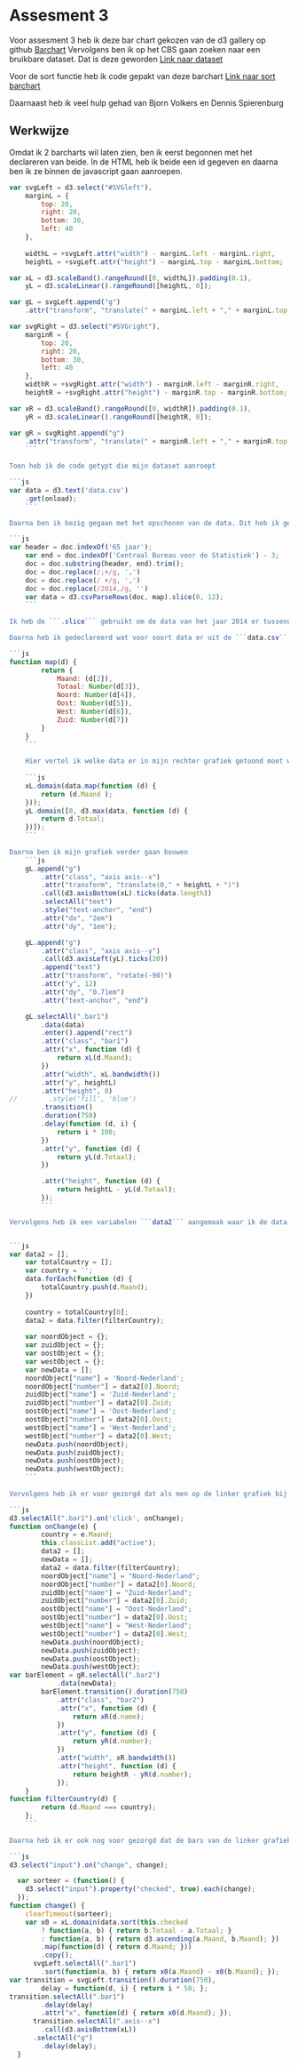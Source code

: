 # Assesment 3
Voor assesment 3 heb ik deze bar chart gekozen van de d3 gallery op github [Barchart](https://bl.ocks.org/mbostock/3885304)
Vervolgens ben ik op het CBS gaan zoeken naar een bruikbare dataset. Dat is deze geworden [Link naar dataset](http://statline.cbs.nl/statweb/publication/?vw=t&dm=slnl&pa=37506wwm&d1=0-4&d2=0&d3=0&d4=(l-24)-l&hd=080402-1211&hdr=t&stb=g1,g2,g3)

Voor de sort functie heb ik code gepakt van deze barchart [Link naar sort barchart](https://bl.ocks.org/mbostock/3885705)

Daarnaast heb ik veel hulp gehad van Bjorn Volkers en Dennis Spierenburg

## Werkwijze
Omdat ik 2 barcharts wil laten zien, ben ik eerst begonnen met het declareren van beide. In de HTML heb ik beide een id gegeven en daarna ben ik ze binnen de javascript gaan aanroepen.

```js
var svgLeft = d3.select("#SVGleft"),
    marginL = {
        top: 20,
        right: 20,
        bottom: 30,
        left: 40
    },
    
    widthL = +svgLeft.attr("width") - marginL.left - marginL.right,
    heightL = +svgLeft.attr("height") - marginL.top - marginL.bottom;

var xL = d3.scaleBand().rangeRound([0, widthL]).padding(0.1),
    yL = d3.scaleLinear().rangeRound([heightL, 0]);

var gL = svgLeft.append("g")
    .attr("transform", "translate(" + marginL.left + "," + marginL.top + ")");

var svgRight = d3.select("#SVGright"),
    marginR = {
        top: 20,
        right: 20,
        bottom: 30,
        left: 40
    },
    widthR = +svgRight.attr("width") - marginR.left - marginR.right,
    heightR = +svgRight.attr("height") - marginR.top - marginR.bottom;

var xR = d3.scaleBand().rangeRound([0, widthR]).padding(0.1),
    yR = d3.scaleLinear().rangeRound([heightR, 0]);

var gR = svgRight.append("g")
    .attr("transform", "translate(" + marginR.left + "," + marginR.top + ")");
    ```
    
Toen heb ik de code getypt die mijn dataset aanroept

```js
var data = d3.text('data.csv')
    .get(onload);
    ```

Daarna ben ik bezig gegaan met het opschonen van de data. Dit heb ik gedaan door dit stuk code toe te voegen.

```js
var header = doc.indexOf('65 jaar');
    var end = doc.indexOf('Centraal Bureau voor de Statistiek') - 3;
    doc = doc.substring(header, end).trim();
    doc = doc.replace(/;+/g, ',')
    doc = doc.replace(/ +/g, ',')
    doc = doc.replace(/2014,/g, '')
    var data = d3.csvParseRows(doc, map).slice(0, 12);
    ```
    
Ik heb de ```.slice``` gebruikt om de data van het jaar 2014 er tussenuit te halen.

Daarna heb ik gedeclareerd wat voor soort data er uit de ```data.csv``` file gehaald moet worden

```js
function map(d) {
        return {
            Maand: (d[2]),
            Totaal: Number(d[3]),
            Noord: Number(d[4]),
            Oost: Number(d[5]),
            West: Number(d[6]),
            Zuid: Number(d[7])
        }
    }
    ```
    
    Hier vertel ik welke data er in mijn rechter grafiek getoond moet worden
    
    ```js
    xL.domain(data.map(function (d) {
        return (d.Maand );
    }));
    yL.domain([0, d3.max(data, function (d) {
        return d.Totaal;
    })]);
    ```
    
Daarna ben ik mijn grafiek verder gaan bouwen
    ```js
    gL.append("g")
        .attr("class", "axis axis--x")
        .attr("transform", "translate(0," + heightL + ")")
        .call(d3.axisBottom(xL).ticks(data.length))
        .selectAll("text")
        .style("text-anchor", "end")
        .attr("dx", "2em")
        .attr("dy", "1em");

    gL.append("g")
        .attr("class", "axis axis--y")
        .call(d3.axisLeft(yL).ticks(20))
        .append("text")
        .attr("transform", "rotate(-90)")
        .attr("y", 12)
        .attr("dy", "0.71em")
        .attr("text-anchor", "end")

    gL.selectAll(".bar1")
        .data(data)
        .enter().append("rect")
        .attr("class", "bar1")
        .attr("x", function (d) {
            return xL(d.Maand);
        })
        .attr("width", xL.bandwidth())
        .attr("y", heightL)
        .attr("height", 0)
//        .style('fill', 'blue')
        .transition()
        .duration(750)
        .delay(function (d, i) {
            return i * 100;
        })
        .attr("y", function (d) {
            return yL(d.Totaal);
        })

        .attr("height", function (d) {
            return heightL - yL(d.Totaal);
        });
        ```

Vervolgens heb ik een variabelen ```data2``` aangemaak waar ik de data voor grafiek 2 in ga stoppen. Daarna heb ik er voor gezorgd dat de benodigde data uit mijn data.csv file gepakt gaat worden.


```js
var data2 = [];
    var totalCountry = [];
    var country = '';
    data.forEach(function (d) {
        totalCountry.push(d.Maand);
    })
    
    country = totalCountry[0];
    data2 = data.filter(filterCountry);
    
    var noordObject = {};
    var zuidObject = {};
    var oostObject = {};
    var westObject = {};
    var newData = [];
    noordObject["name"] = 'Noord-Nederland';
    noordObject["number"] = data2[0].Noord;
    zuidObject["name"] = 'Zuid-Nederland';
    zuidObject["number"] = data2[0].Zuid;
    oostObject["name"] = 'Oost-Nederland';
    oostObject["number"] = data2[0].Oost;
    westObject["name"] = 'West-Nederland';
    westObject["number"] = data2[0].West;
    newData.push(noordObject);
    newData.push(zuidObject);
    newData.push(oostObject);
    newData.push(westObject);
    ```
    
Vervolgens heb ik er voor gezorgd dat als men op de linker grafiek bij het totaal klikt, dat er dan in de rechtergrafiek de waardes per landdeel worden laten zien.

```js
d3.selectAll(".bar1").on('click', onChange);
function onChange(e) {
        country = e.Maand;
        this.classList.add("active");
        data2 = [];
        newData = [];
        data2 = data.filter(filterCountry);
        noordObject["name"] = "Noord-Nederland";
        noordObject["number"] = data2[0].Noord;
        zuidObject["name"] = "Zuid-Nederland";
        zuidObject["number"] = data2[0].Zuid;
        oostObject["name"] = "Oost-Nederland";
        oostObject["number"] = data2[0].Oost;
        westObject["name"] = "West-Nederland";
        westObject["number"] = data2[0].West;
        newData.push(noordObject);
        newData.push(zuidObject);
        newData.push(oostObject);
        newData.push(westObject);
var barElement = gR.selectAll(".bar2")
            .data(newData);
        barElement.transition().duration(750)
            .attr("class", "bar2")
            .attr("x", function (d) {
                return xR(d.name);
            })
            .attr("y", function (d) {
                return yR(d.number);
            })
            .attr("width", xR.bandwidth())
            .attr("height", function (d) {
                return heightR - yR(d.number);
            });
    }
function filterCountry(d) {
        return (d.Maand === country);
    };
    ```
    
Daarna heb ik er ook nog voor gezorgd dat de bars van de linker grafiek gesorteerd kunnen worden

```js
d3.select("input").on("change", change);

  var sorteer = (function() {
    d3.select("input").property("checked", true).each(change);
  });
function change() {
    clearTimeout(sorteer);
    var x0 = xL.domain(data.sort(this.checked
        ? function(a, b) { return b.Totaal - a.Totaal; }
        : function(a, b) { return d3.ascending(a.Maand, b.Maand); })
        .map(function(d) { return d.Maand; }))
        .copy();
      svgLeft.selectAll(".bar1")
        .sort(function(a, b) { return x0(a.Maand) - x0(b.Maand); });
var transition = svgLeft.transition().duration(750),
        delay = function(d, i) { return i * 50; };
transition.selectAll(".bar1")
        .delay(delay)
        .attr("x", function(d) { return x0(d.Maand); });
      transition.selectAll(".axis--x")
        .call(d3.axisBottom(xL))
      .selectAll("g")
        .delay(delay);
  }
  ```
    
    
